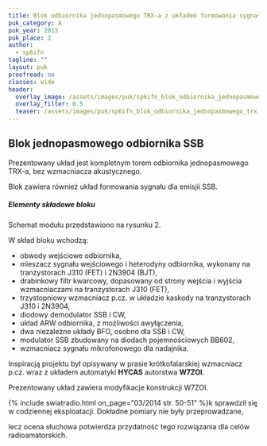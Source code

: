 ```yaml
---
title: Blok odbiornika jednopasmowego TRX-a z układem formowania sygnału dla emisji SSB
puk_category: A
puk_year: 2013
puk_place: 2
author: 
  - sp6ifn
tagline: ""
layout: puk
proofread: no
classes: wide
header:
  overlay_image: /assets/images/puk/sp6ifn_blok_odbiornika_jednopasmowego_trx_a_z_układem_formowania_sygnału_dla_emisji_ssb.jpg
  overlay_filter: 0.5
  teaser: /assets/images/puk/sp6ifn_blok_odbiornika_jednopasmowego_trx_a_z_układem_formowania_sygnału_dla_emisji_ssb.jpg
---
```






 







Blok jednopasmowego odbiornika SSB
----------------------------------





 Prezentowany układ jest kompletnym torem odbiornika jednopasmowego TRX-a, bez wzmacniacza akustycznego.

 Blok zawiera również układ formowania sygnału dla emisjii SSB.




##### Elementy składowe bloku




 Schemat modułu przedstawiono na rysunku 2.  


 W skład bloku wchodzą:






* obwody wejściowe odbiornika,
* mieszacz sygnału wejściowego i heterodyny odbiornika, wykonany na tranzystorach J310 (FET) i 2N3904 (BJT),
* drabinkowy filtr kwarcowy, dopasowany od strony wejścia i wyjścia wzmacniaczami na tranzystorach J310 (FET),
* trzystopniowy wzmacniacz p.cz. w układzie kaskody na tranzystorach J310 i 2N3904,
* diodowy demodulator SSB i CW,
* układ ARW odbiornika, z możliwości awyłączenia,
* dwa niezależne układy BFO, osobno dla SSB i CW,
* modulator SSB zbudowany na diodach pojemnościowych BB602,
* wzmacniacz sygnału mikrofonowego dla nadajnika.






 Inspiracją projektu był opisywany w prasie krótkofalarskiej wzmacniacz p.cz. wraz z układem automatyki **HYCAS** autorstwa **W7ZOI**.

Prezentowany układ zawiera modyfikacje konstrukcji W7ZOI.






{% include swiatradio.html on_page="03/2014 str. 50-51" %}k sprawdził się w codziennej eksploatacji. Dokładne pomiary nie były przeprowadzane,

 lecz ocena słuchowa potwierdza przydatność tego rozwiązania dla celów radioamatorskich.









 





 


